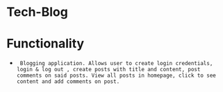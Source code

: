 # Tech-Blog
# Functionality 

* ` Blogging application. Allows user to create login credentials, login & log out , create posts with title and content, post comments on said posts. View all posts in homepage, click to see content and add comments on post.`
